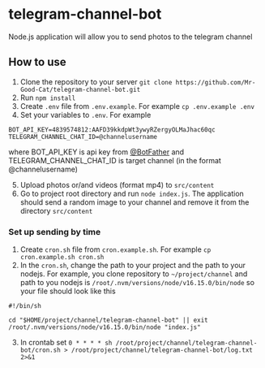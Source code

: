 # telegram-channel-bot
Node.js application will allow you to send photos to the telegram channel


## How to use
1. Clone the repository to your server `git clone https://github.com/Mr-Good-Cat/telegram-channel-bot.git`
2. Run `npm install`
3. Create `.env` file from `.env.example`. For example `cp .env.example .env`
4. Set your variables to `.env`. For example
```dotenv
BOT_API_KEY=4839574812:AAFD39kkdpWt3ywyRZergyOLMaJhac60qc
TELEGRAM_CHANNEL_CHAT_ID=@channelusername
```
where BOT_API_KEY is api key from [@BotFather](https://core.telegram.org/bots/tutorial#getting-ready) 
and TELEGRAM_CHANNEL_CHAT_ID is target channel (in the format @channelusername)

5. Upload photos or/and videos (format mp4) to `src/content`
6. Go to project root directory and run `node index.js`. The application should send a random image to your channel and remove it from the directory `src/content`

### Set up sending by time
1. Create `cron.sh` file from `cron.example.sh`. For example `cp cron.example.sh cron.sh`
2. In the `cron.sh`, change the path to your project and the path to your nodejs. For example, you clone repository to `~/project/channel` and path to you nodejs is `/root/.nvm/versions/node/v16.15.0/bin/node` so your file should look like this
```shell
#!/bin/sh

cd "$HOME/project/channel/telegram-channel-bot" || exit
/root/.nvm/versions/node/v16.15.0/bin/node "index.js"
```
3. In crontab set `0 * * * * sh /root/project/channel/telegram-channel-bot/cron.sh > /root/project/channel/telegram-channel-bot/log.txt 2>&1`
